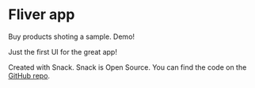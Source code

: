 # Fliver app

Buy products shoting a sample.
Demo!

Just the first UI for the great app!

Created with Snack.
Snack is Open Source. You can find the code on the [GitHub repo](https://github.com/expo/snack-web).

